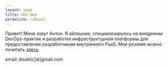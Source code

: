 ```yaml
---
layout: page
title: Обо мне
permalink: /about/
---
```


Привет! Меня зовут Антон. Я айтишник, специализируюсь на внедрении DevOps-практик и разработке инфраструктурной платформы для предоставления разработчикам внутреннего PaaS. Мое резюме можно почитать [здесь](/cv-rus).

email: doublic[at]gmail.com
